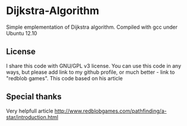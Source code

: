 # Dijkstra-Algorithm
Simple emplementation of Dijkstra algorithm. 
Compiled with gcc under Ubuntu 12.10

## License
I share this code with GNU/GPL v3 license. You can use this code in any ways, but please add link to my github profile, 
or much better - link to "redblob games". This code based on his article

## Special thanks

Very helpfull article http://www.redblobgames.com/pathfinding/a-star/introduction.html
